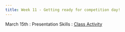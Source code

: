 ```yaml
---
title: Week 11 - Getting ready for competition day!
---
```


March 15th
: Presentation Skills
  : [Class Activity](https://sta175.github.io/class_activities/STA175_Activity9.html)
  
